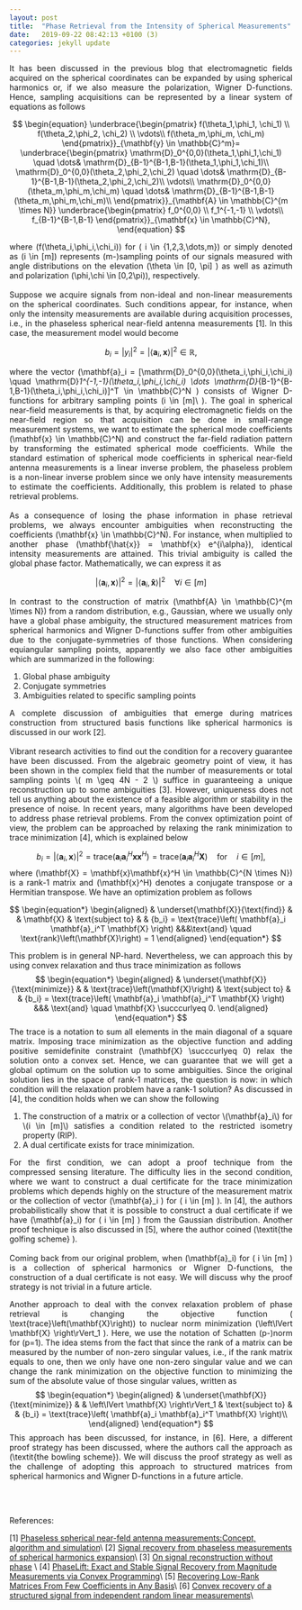 ```yaml
---
layout: post
title:  "Phase Retrieval from the Intensity of Spherical Measurements"
date:   2019-09-22 08:42:13 +0100 (3)
categories: jekyll update
---
```


<div style="text-align: justify"> 
It has been discussed in the previous blog that electromagnetic fields acquired on the spherical coordinates can be expanded by using spherical harmonics or, if we also measure the polarization, Wigner D-functions.  Hence, sampling acquisitions can be represented by a linear system of equations as follows  

$$
\begin{equation}
\underbrace{\begin{pmatrix}
  f(\theta_1,\phi_1, \chi_1) \\
  f(\theta_2,\phi_2, \chi_2) \\
  \vdots\\
  f(\theta_m,\phi_m, \chi_m)
\end{pmatrix}}_{\mathbf{y} \in \mathbb{C}^m}=
\underbrace{\begin{pmatrix}
  \mathrm{D}_0^{0,0}(\theta_1,\phi_1,\chi_1) \quad  \dots&  \mathrm{D}_{B-1}^{B-1,B-1}(\theta_1,\phi_1,\chi_1)\\
  \mathrm{D}_0^{0,0}(\theta_2,\phi_2,\chi_2) \quad  \dots&  \mathrm{D}_{B-1}^{B-1,B-1}(\theta_2,\phi_2,\chi_2)\\
  \vdots\\
  \mathrm{D}_0^{0,0}(\theta_m,\phi_m,\chi_m) \quad  \dots&  \mathrm{D}_{B-1}^{B-1,B-1}(\theta_m,\phi_m,\chi_m)\\
\end{pmatrix}}_{\mathbf{A} \in \mathbb{C}^{m \times N}}  
\underbrace{\begin{pmatrix}
  f_0^{0,0} \\
  f_1^{-1,-1} \\
  \vdots\\
  f_{B-1}^{B-1,B-1}
\end{pmatrix}}_{\mathbf{x} \in \mathbb{C}^N},
\end{equation} 
$$ 

where \(f(\theta_i,\phi_i,\chi_i)\) for \( i \in \{1,2,3,\dots,m\}\) or simply denoted as \(i \in [m]\) represents \(m-\)sampling points of our signals measured with angle distributions on the elevation \(\theta \in [0, \pi] \) as well as azimuth and polarization \(\phi,\chi \in [0,2\pi)\), respectively. 
<br>
<br>
Suppose we acquire signals from non-ideal and non-linear measurements on the spherical coordinates. Such conditions appear, for instance, when only the intensity measurements are available during acquisition processes, i.e., in the phaseless spherical near-field antenna measurements [1]. In this case, the measurement model would become 

$$
\begin{equation}
b_i = |y_i|^2 = |\langle\mathbf{a}_i,\mathbf{x}\rangle|^2 \in \mathbb{R},
\end{equation}
$$

where the vector \(\mathbf{a}_i = [\mathrm{D}_0^{0,0}(\theta_i,\phi_i,\chi_i) \quad \mathrm{D}_1^{-1,-1}(\theta_i,\phi_i,\chi_i) \dots  \mathrm{D}_{B-1}^{B-1,B-1}(\theta_i,\phi_i,\chi_i)]^T \in \mathbb{C}^N \) consists of Wigner D-functions for arbitrary sampling points \(i \in [m]\ \). The goal in spherical near-field measurements is that, by acquiring electromagnetic fields on the near-field region so that acquisition can be done in small-range measurement systems, we want to estimate the spherical mode coefficients \(\mathbf{x} \in \mathbb{C}^N\) and construct the far-field radiation pattern by transforming the estimated spherical mode coefficients. While the standard estimation of spherical mode coefficients in spherical near-field antenna measurements is a linear inverse problem, the phaseless problem is a non-linear inverse problem since we only have intensity measurements to estimate the coefficients. Additionally, this problem is related to phase retrieval problems.
<br>
<br>
As a consequence of losing the phase information in phase retrieval problems, we always encounter ambiguities when reconstructing the coefficients \(\mathbf{x} \in \mathbb{C}^N\). For instance, when multiplied to another phase \(\mathbf{\hat{x}} = \mathbf{x} e^{i\alpha}\), identical intensity measurements are attained. This trivial ambiguity is called the global phase factor. Mathematically, we can express it as

$$
|\langle\mathbf{a}_i,\mathbf{x}\rangle|^2 = |\langle\mathbf{a}_i,\mathbf{\hat x}\rangle|^2\quad \forall i \in [m]
$$

In contrast to the construction of matrix \(\mathbf{A} \in \mathbb{C}^{m \times N}\) from a random distribution, e.g., Gaussian, where we usually only have a global phase ambiguity, the structured measurement matrices from spherical harmonics and Wigner D-functions suffer from other ambiguities due to the conjugate-symmetries of those functions. When considering equiangular sampling points, apparently we also face other ambiguities which are summarized in the following:
<ol>
<li> Global phase ambiguity</li>
<li> Conjugate symmetries</li>
<li> Ambiguities related to specific sampling points</li>
</ol> 
A complete discussion of ambiguities that emerge during matrices construction from structured basis functions like spherical harmonics is discussed in our work [2].

<br>
<br>
Vibrant research activities to find out the condition for a recovery guarantee have been discussed. From the algebraic geometry point of view, it has been shown in the complex field that the number of measurements or total sampling points \( m \geq 4N - 2 \) suffice in guaranteeing a unique reconstruction up to some ambiguities [3]. However, uniqueness does not tell us anything about the existence of a feasible algorithm or stability in the presence of noise. In recent years, many algorithms have been developed to address phase retrieval problems. From the convex optimization point of view, the problem can be approached by relaxing the rank minimization to trace minimization [4], which is explained below

$$
b_i =|\langle\mathbf{a}_i,\mathbf{x}\rangle|^2 = \text{trace}\left(\mathbf{a}_i\mathbf{a}_i^H \mathbf{x}\mathbf{x}^H \right) = \text{trace}\left(\mathbf{a}_i\mathbf{a}_i^H \mathbf{X} \right) \quad \text{for} \quad i \in [m],
$$
where  \(\mathbf{X} = \mathbf{x}\mathbf{x}^H  \in \mathbb{C}^{N \times N}\) is a rank-1 matrix  and \(\mathbf{x}^H\) denotes a conjugate transpose or a Hermitian transpose. We have an optimization problem as follows

$$
\begin{equation*}
\begin{aligned}
& \underset{\mathbf{X}}{\text{find}}
& &  \mathbf{X}
& \text{subject to}
& & {b_i} = \text{trace}\left( \mathbf{a}_i \mathbf{a}_i^T \mathbf{X} \right)
&&&\text{and} \quad \text{rank}\left(\mathbf{X}\right) = 1
\end{aligned}
\end{equation*}
$$

This problem is in general NP-hard. Nevertheless, we can approach this by using convex relaxation and thus trace minimization as follows
$$
\begin{equation*}
\begin{aligned}
& \underset{\mathbf{X}}{\text{minimize}}
& &  \text{trace}\left(\mathbf{X}\right)
& \text{subject to}
& & {b_i} = \text{trace}\left( \mathbf{a}_i \mathbf{a}_i^T \mathbf{X} \right)
&&& \text{and} \quad \mathbf{X} \succcurlyeq 0.
\end{aligned}
\end{equation*}
$$
The trace is a notation to sum all elements in the main diagonal of a square matrix. Imposing trace minimization as the objective function and adding positive semidefinite constraint \(\mathbf{X} \succcurlyeq 0\) relax the solution onto a convex set. Hence, we can guarantee that we will get a global optimum on the solution up to some ambiguities.  Since the original solution lies in the space of rank-1 matrices, the question is now: in which condition will the relaxation problem have a rank-1 solution? As discussed in [4], the condition holds when we can show the following
<ol>
  <li> The construction of a matrix or a collection of vector \(\mathbf{a}_i\) for \(i \in [m]\) satisfies a condition related to the restricted isometry property (RIP). </li>
  <li> A dual certificate exists for trace minimization. </li>
</ol>

For the first condition, we can adopt a proof technique from the compressed sensing literature. The difficulty lies in the second condition, where we want to construct a dual certificate for the trace minimization problems which depends highly on the structure of the measurement matrix or the collection of vector \(\mathbf{a}_i \) for \( i \in [m] \). In [4], the authors probabilistically show that it is possible to construct a dual certificate if we have \(\mathbf{a}_i\) for \( i \in [m] \) from the Gaussian distribution.  Another proof technique is also discussed in [5], where the author coined \(\textit{the golfing scheme} \).
<br>
<br>
Coming back from our original problem, when \(\mathbf{a}_i\) for \( i \in [m] \) is a collection of spherical harmonics or Wigner D-functions, the construction of a dual certificate is not easy. We will discuss why the proof strategy is not trivial in a future article.

Another approach to deal with the convex relaxation problem of phase retrieval is changing the objective function \( \text{trace}\left(\mathbf{X}\right)\) to nuclear norm minimization \(\left\lVert \mathbf{X} \right\rVert_1 \). Here, we use the notation of Schatten \(p-\)norm for \(p=1\). The idea stems from the fact that since the rank of a matrix can be measured by the number of non-zero singular values, i.e., if the rank matrix equals to one, then we only have one non-zero singular value and we can change the rank minimization on the objective function to minimizing the sum of the absolute value of those singular values, written as 
$$
\begin{equation*}
\begin{aligned}
& \underset{\mathbf{X}}{\text{minimize}}
& &  \left\lVert \mathbf{X} \right\rVert_1
& \text{subject to}
& &  {b_i} = \text{trace}\left( \mathbf{a}_i \mathbf{a}_i^T \mathbf{X} \right)\\
\end{aligned}
\end{equation*}
$$
This approach has been discussed, for instance, in [6]. Here, a different proof strategy has been discussed, where the authors call the approach as \(\textit{the bowling scheme}\). We will discuss the proof strategy as well as the challenge of adopting this approach to structured matrices from spherical harmonics and Wigner D-functions in a future article.

</div>

<br> 
<br> 

References: 

[1] [Phaseless spherical near-feld antenna measurements:Concept, algorithm and simulation](https://ieeexplore.ieee.org/abstract/document/5171897)\\
[2] [Signal recovery from phaseless measurements of spherical harmonics expansion](https://ieeexplore.ieee.org/abstract/document/8902696)\\
[3] [On signal reconstruction without phase](https://www.sciencedirect.com/science/article/pii/S1063520305000667) \\
[4] [PhaseLift: Exact and Stable Signal Recovery from Magnitude Measurements via Convex Programming](https://onlinelibrary.wiley.com/doi/abs/10.1002/cpa.21432)\\
[5] [Recovering Low-Rank Matrices From Few Coefficients in Any Basis](https://ieeexplore.ieee.org/abstract/document/5714248/)\\
[6] [Convex recovery of a structured signal from independent random linear measurements](https://arxiv.org/abs/1405.1102)\\